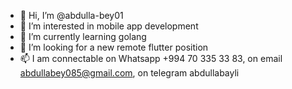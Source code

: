 - 👋 Hi, I’m @abdulla-bey01
- 👀 I’m interested in mobile app development
- 🌱 I’m currently learning golang
- 💞️ I’m looking for a new remote flutter position
- 📫 I am connectable on Whatsapp +994 70 335 33 83, on email abdullabey085@gmail.com, on telegram abdullabayli

<!---
abdulla-bey01/abdulla-bey01 is a ✨ special ✨ repository because its `README.md` (this file) appears on your GitHub profile.
You can click the Preview link to take a look at your changes.
--->
